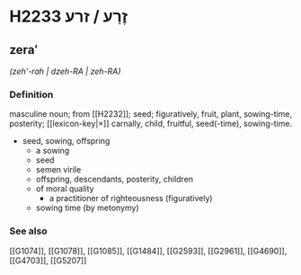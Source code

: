 # H2233 זֶרַע / זרע

## zeraʻ

_(zeh'-rah | dzeh-RA | zeh-RA)_

### Definition

masculine noun; from [[H2232]]; seed; figuratively, fruit, plant, sowing-time, posterity; [[lexicon-key|×]] carnally, child, fruitful, seed(-time), sowing-time.

- seed, sowing, offspring
    - a sowing
    - seed
    - semen virile
    - offspring, descendants, posterity, children
    - of moral quality
        - a practitioner of righteousness (figuratively)
    - sowing time (by metonymy)
### See also

[[G1074]], [[G1078]], [[G1085]], [[G1484]], [[G2593]], [[G2961]], [[G4690]], [[G4703]], [[G5207]]

